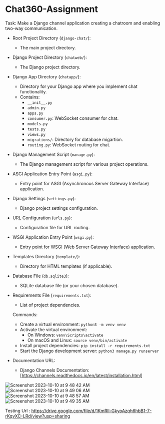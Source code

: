 # Chat360-Assignment
Task:
Make a Django channel application creating a chatroom and enabling two-way communication.




- Root Project Directory (`django-chat/`):
  - The main project directory.

- Django Project Directory (`chatweb/`):
  - The Django project directory.

- Django App Directory (`chatapp/`):
  - Directory for your Django app where you implement chat functionality.
  - Contains:
    - `__init__.py`
    - `admin.py`
    - `apps.py`
    - `consumer.py`: WebSocket consumer for chat.
    - `models.py`
    - `tests.py`
    - `views.py`
    - `migrations/`: Directory for database migartion.
    - `routing.py`: WebSocket routing for chat.

- Django Management Script (`manage.py`):
  - The Django management script for various project operations.


- ASGI Application Entry Point (`asgi.py`):
  - Entry point for ASGI (Asynchronous Server Gateway Interface) application.

- Django Settings (`settings.py`):
  - Django project settings configuration.

- URL Configuration (`urls.py`):
  - Configuration file for URL routing.

- WSGI Application Entry Point (`wsgi.py`):
  - Entry point for WSGI (Web Server Gateway Interface) application.

- Templates Directory (`template/`):
  - Directory for HTML templates (if applicable).

- Database File (`db.sqlite3`):
  - SQLite database file (or your chosen database).

- Requirements File (`requirements.txt`):
  - List of project dependencies.


  Commands:
  - Create a virtual environment: `python3 -m venv venv`
  - Activate the virtual environment:
    - On Windows: `venv\Scripts\activate`
    - On macOS and Linux: `source venv/bin/activate`
  - Install project dependencies: `pip install -r requirements.txt`
  - Start the Django development server: `python3 manage.py runserver`

- Documentation URL:
  - Django Channels Documentation: [https://channels.readthedocs.io/en/latest/installation.html]
 
  
 ![Screenshot 2023-10-10 at 9 48 42 AM](https://github.com/vivekjha1213/django-chat/assets/67068290/7db9dbdc-f963-4fe5-b419-8cbf58e9b9db)
![Screenshot 2023-10-10 at 9 49 06 AM](https://github.com/vivekjha1213/django-chat/assets/67068290/52f9adac-64e0-4cf9-a907-5de619cf50d5)
![Screenshot 2023-10-10 at 9 48 57 AM](https://github.com/vivekjha1213/django-chat/assets/67068290/7e7a75a3-4f2e-4673-8c04-1bf81fcda22f)
![Screenshot 2023-10-10 at 9 49 35 AM](https://github.com/vivekjha1213/django-chat/assets/67068290/f76ceec6-a915-4edc-8468-6d519b28d687)




Testing Url : https://drive.google.com/file/d/1KmRll-GkyoAzqh6hbB1-7-rKqvXC-LRd/view?usp=sharing
